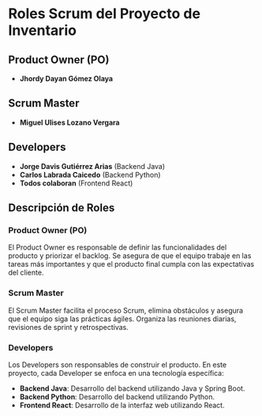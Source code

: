 
# Roles Scrum del Proyecto de Inventario

## Product Owner (PO)
- **Jhordy Dayan Gómez Olaya**

## Scrum Master
- **Miguel Ulises Lozano Vergara**

## Developers
- **Jorge Davis Gutiérrez Arias** (Backend Java)
- **Carlos Labrada Caicedo** (Backend Python)
- **Todos colaboran** (Frontend React)

## Descripción de Roles

### Product Owner (PO)
El Product Owner es responsable de definir las funcionalidades del producto y priorizar el backlog. Se asegura de que el equipo trabaje en las tareas más importantes y que el producto final cumpla con las expectativas del cliente.

### Scrum Master
El Scrum Master facilita el proceso Scrum, elimina obstáculos y asegura que el equipo siga las prácticas ágiles. Organiza las reuniones diarias, revisiones de sprint y retrospectivas.

### Developers
Los Developers son responsables de construir el producto. En este proyecto, cada Developer se enfoca en una tecnología específica:
- **Backend Java**: Desarrollo del backend utilizando Java y Spring Boot.
- **Backend Python**: Desarrollo del backend utilizando Python.
- **Frontend React**: Desarrollo de la interfaz web utilizando React.

